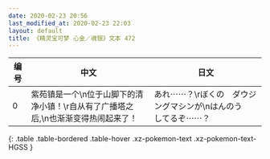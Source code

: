 ```yaml
---
date: 2020-02-23 20:56
last_modified_at: 2020-02-23 22:03
layout: default
title: 《精灵宝可梦 心金／魂银》文本 472
---
```

| 编号 | 中文 | 日文 |
| ---- | ---- | ---- |
| 0 | 紫苑镇是一个\n位于山脚下的清净小镇！\r自从有了广播塔之后,\n也渐渐变得热闹起来了！ | あれ⋯⋯？\rぼくの　ダウジングマシンが\nはんのう　してるぞ⋯⋯？ |
{: .table .table-bordered .table-hover .xz-pokemon-text .xz-pokemon-text-HGSS }